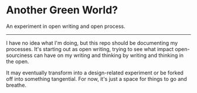 # Another Green World?
An experiment in open writing and open process.

---

I have no idea what I'm doing, but this repo should be documenting my processes. It's starting out as open writing, trying to see what impact open-sourciness can have on my writing and thinking by writing and thinking in the open.

It may eventually transform into a design-related experiment or be forked off into something tangential. For now, it's just a space for things to go and breathe.
